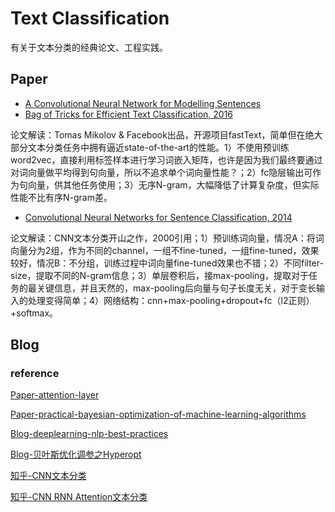 # Text Classification

有关于文本分类的经典论文、工程实践。

## Paper

+ [A Convolutional Neural Network for Modelling Sentences](https://arxiv.org/pdf/1404.2188.pdf)
+ [Bag of Tricks for Efficient Text Classification, 2016](https://arxiv.org/abs/1607.01759)

论文解读：Tomas Mikolov & Facebook出品，开源项目fastText，简单但在绝大部分文本分类任务中拥有逼近state-of-the-art的性能。1）不使用预训练word2vec，直接利用标签样本进行学习词嵌入矩阵，也许是因为我们最终要通过对词向量做平均得到句向量，所以不追求单个词向量性能？；2）fc隐层输出可作为句向量，供其他任务使用；3）无序N-gram，大幅降低了计算复杂度，但实际性能不比有序N-gram差。

+ [ Convolutional Neural Networks for Sentence Classification, 2014](https://arxiv.org/abs/1408.5882)

论文解读：CNN文本分类开山之作，2000引用；1）预训练词向量，情况A：将词向量分为2组，作为不同的channel，一组不fine-tuned，一组fine-tuned，效果较好，情况B：不分组，训练过程中词向量fine-tuned效果也不错；2）不同filter-size，提取不同的N-gram信息；3）单层卷积后，接max-pooling，提取对于任务的最关键信息，并且天然的，max-pooling后向量与句子长度无关，对于变长输入的处理变得简单；4）网络结构：cnn+max-pooling+dropout+fc（l2正则）+softmax。

## Blog



### reference



[Paper-attention-layer](https://arxiv.org/pdf/1409.0473v7.pdf)

[Paper-practical-bayesian-optimization-of-machine-learning-algorithms](http://papers.nips.cc/paper/4522-practical-bayesian-optimization-of-machine-learning-algorithms.pdf)

[Blog-deeplearning-nlp-best-practices](http://ruder.io/deep-learning-nlp-best-practices/index.html)

[Blog-贝叶斯优化调参之Hyperopt](https://blog.csdn.net/gdh756462786/article/details/79268685)

[知乎-CNN文本分类](https://zhuanlan.zhihu.com/p/28087321)

[知乎-CNN RNN Attention文本分类](https://zhuanlan.zhihu.com/p/25928551)

